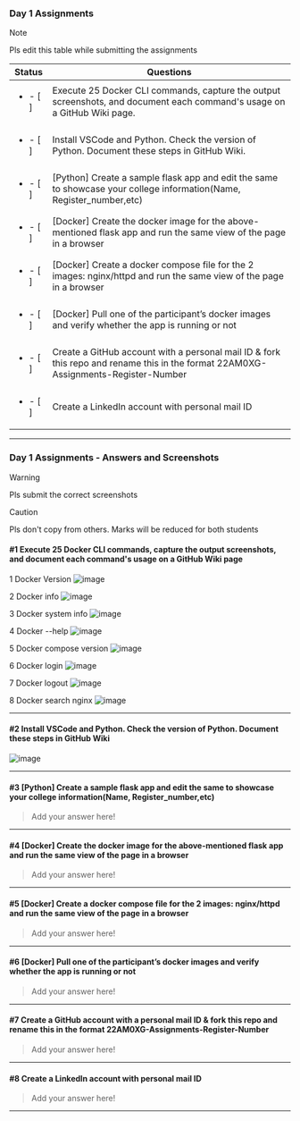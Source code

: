 ### Day 1 Assignments

> [!NOTE]
> Pls edit this table while submitting the assignments

| Status         | Questions     | 
|----------------|---------------|
| <ul><li>- [ ] </li></ul> | Execute 25 Docker CLI commands, capture the output screenshots, and document each command's usage on a GitHub Wiki page. |
| <ul><li>- [ ] </li></ul> | Install VSCode and Python. Check the version of Python. Document these steps in GitHub Wiki. |
| <ul><li>- [ ] </li></ul> | [Python] Create a sample flask app and edit the same to showcase your college information(Name, Register_number,etc) |
| <ul><li>- [ ] </li></ul> | [Docker] Create the docker image for the above-mentioned flask app and run the same view of the page in a browser |
| <ul><li>- [ ] </li></ul> | [Docker] Create a docker compose file for the 2 images: nginx/httpd and run the same view of the page in a browser |
| <ul><li>- [ ] </li></ul> | [Docker] Pull one of the participant’s docker images and verify whether the app is running or not  |
| <ul><li>- [ ] </li></ul> | Create a GitHub account with a personal mail ID & fork this repo and rename this in the format 22AM0XG-Assignments-Register-Number  |
| <ul><li>- [ ] </li></ul> | Create a LinkedIn account with personal mail ID  |

***

### Day 1 Assignments - Answers and Screenshots

> [!WARNING]
> Pls submit the correct screenshots

> [!CAUTION]
> Pls don't copy from others. Marks will be reduced for both students

#### #1 Execute 25 Docker CLI commands, capture the output screenshots, and document each command's usage on a GitHub Wiki page
1 Docker Version
![image](https://github.com/user-attachments/assets/e04731bc-fded-4c23-a424-1c8bcd4e5fdb)

2 Docker info
![image](https://github.com/user-attachments/assets/bae5eab9-a65a-493d-8c8c-bcc4b24b4f36)

3 Docker system info
![image](https://github.com/user-attachments/assets/0287f194-e423-4b7a-8118-3ab09294c2b9)

4 Docker --help
![image](https://github.com/user-attachments/assets/5a0378ac-d54e-492a-b55a-02f2e74b7764)

5 Docker compose version
![image](https://github.com/user-attachments/assets/5050c049-3552-4448-b466-e7a72d600509)

6 Docker login
![image](https://github.com/user-attachments/assets/2fca7cfa-f1cd-4abb-9372-b264098b2949)

7 Docker logout
![image](https://github.com/user-attachments/assets/805a9240-6ff7-4601-9530-a4dea4f2134f)

8 Docker search nginx
![image](https://github.com/user-attachments/assets/3ec3f6b0-e658-4e41-b93c-89c66f710213)







***

#### #2 Install VSCode and Python. Check the version of Python. Document these steps in GitHub Wiki
![image](https://github.com/user-attachments/assets/cb1937fb-8978-4ad0-be68-e7c29b8c3821)


***

#### #3 [Python] Create a sample flask app and edit the same to showcase your college information(Name, Register_number,etc)
> Add your answer here!

***

#### #4 [Docker] Create the docker image for the above-mentioned flask app and run the same view of the page in a browser
> Add your answer here!

***

#### #5 [Docker] Create a docker compose file for the 2 images: nginx/httpd and run the same view of the page in a browser
> Add your answer here!

***

#### #6 [Docker] Pull one of the participant’s docker images and verify whether the app is running or not
> Add your answer here!

***

#### #7 Create a GitHub account with a personal mail ID & fork this repo and rename this in the format 22AM0XG-Assignments-Register-Number
> Add your answer here!

***

#### #8 Create a LinkedIn account with personal mail ID
> Add your answer here!

***
